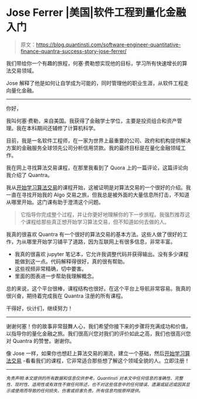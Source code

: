 # Jose Ferrer |美国|软件工程到量化金融入门

> 原文：<https://blog.quantinsti.com/software-engineer-quantitative-finance-quantra-success-story-jose-ferrer/>

我们带给你一个有趣的旅程，何塞·费勒想实现他的目标，学习所有快速增长的算法交易领域。

Jose 解释了他是如何让自学成为可能的，同时管理他的职业生涯，从软件工程走向量化金融。

* * *

你好，

我叫何塞·费勒，来自美国。我获得了金融学士学位，主要是投资组合和资产管理。我在本科期间还辅修了计算机科学。

目前，我是一名软件工程师，在一家为世界上最重要的公司、政府和机构提供解决方案的金融服务全球领先公司分析信用贷款。我的最终目标是在量化金融领域工作。

我在网上寻找算法交易课程，在那里我看到了 Quora 上的一篇评论，这篇评论向我介绍了 Quantra。

我从[开始学习算法交易](https://quantra.quantinsti.com/course/getting-started-with-algorithmic-trading)的课程开始，这被证明是对算法交易的一个很好的介绍。我一直在寻找开始我的 Algo 交易之旅，但我总是被外面的大量信息所打击，不知道从哪里开始。这门课有助于澄清这个问题。

> 它指导你完成整个过程，并让你更好地理解你的下一步旅程。我强烈推荐这个课程给那些真正想开始学习算法交易，但不知道如何去做的人。

我真的很喜欢 Quantra 有一个很好的算法交易的基本方法。这些人做了很好的工作，为从哪里开始学习铺平了道路，因为互联网上有很多信息，非常丰富。

*   我真的很喜欢 jupyter 笔记本，它允许我调整代码并获得输出。没有多少课程能做到这一点。代码解释得很好，真的很有帮助。
*   这些视频非常精确，切中要害。
*   里面的图表进一步帮助我理解概念。

总的来说，这个平台很棒，课程结构也很好。在这个平台上导航非常容易。我真的很兴奋，期待着完成我在 Quantra 注册的所有课程。

干得好，伙计们，继续努力！

* * *

谢谢何塞！你的故事非常鼓舞人心，我们希望你接下来的步骤将充满成功和价值，以指导你的量化金融之旅。我们很高兴您对我们的评价如此之高，我们也很高兴您对 Quantra 的赞誉。谢谢你。

像 Jose 一样，如果你也想赶上算法交易的潮流，建立一个基础，然后[开始学习算法交易](https://quantra.quantinsti.com/course/getting-started-with-algorithmic-trading) -看看我们的课程，它非常适合那些想了解这个领域全貌的人。立即注册！

* * *

*<small>免责声明:本文提供的所有数据和信息仅供参考。QuantInsti 对本文中任何信息的准确性、完整性、现时性、适用性或有效性不做任何陈述，也不对这些信息中的任何错误、遗漏或延迟或因其显示或使用而导致的任何损失、伤害或损害负责。所有信息均按原样提供。</small>*
